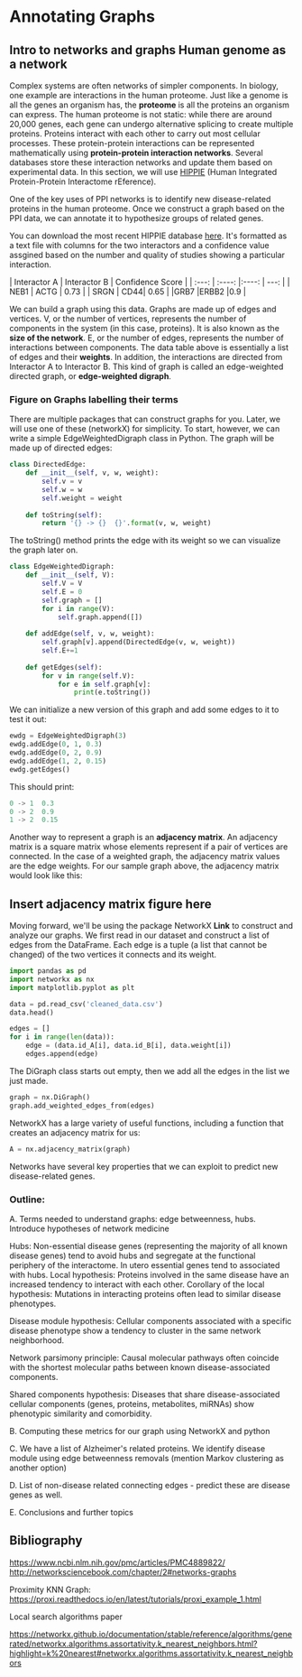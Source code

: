 # Annotating Graphs

## Intro to networks and graphs Human genome as a network
Complex systems are often networks of simpler components. In biology, one example are interactions in the human proteome. Just like a genome is all the genes an organism has, the **proteome** is all the proteins an organism can express. The human proteome is not static: while there are around 20,000 genes, each gene can undergo alternative splicing to create multiple proteins. Proteins interact with each other to carry out most cellular processes. These protein-protein interactions can be represented mathematically using **protein-protein interaction networks**. Several databases store these interaction networks and update them based on experimental data. In this section, we will use [HIPPIE](http://cbdm-01.zdv.uni-mainz.de/~mschaefer/hippie/index.php) (Human Integrated Protein-Protein Interactome rEference).

One of the key uses of PPI networks is to identify new disease-related proteins in the human proteome. Once we construct a graph based on the PPI data, we can annotate it to hypothesize groups of related genes.

You can download the most recent HIPPIE database [here](http://cbdm-01.zdv.uni-mainz.de/~mschaefer/hippie/hippie_current.txt). It's formatted as a text file with columns for the two interactors and a confidence value assgined based on the number and quality of studies showing a particular interaction.

| Interactor A   | Interactor B | Confidence Score |
| :---:        | :----:  |:----: |      ---: |
| NEB1     | ACTG | 0.73   |
| SRGN     | CD44|  0.65    |
|GRB7      |ERBB2  |0.9   |

We can build a graph using this data. Graphs are made up of edges and vertices. V, or the number of vertices, represents the number of components in the system (in this case, proteins). It is also known as the **size of the network**. E, or the number of edges, represents the number of interactions between components. The data table above is essentially a list of edges and their **weights**. In addition, the interactions are directed from Interactor A to Interactor B. This kind of graph is called an edge-weighted directed graph, or **edge-weighted digraph**. 

### Figure on Graphs labelling their terms

There are multiple packages that can construct graphs for you. Later, we will use one of these (networkX) for simplicity. To start, however, we can write a simple EdgeWeightedDigraph class in Python. The graph will be made up of directed edges:

```python
class DirectedEdge:
    def __init__(self, v, w, weight):
        self.v = v
        self.w = w
        self.weight = weight
    
    def toString(self):
        return '{} -> {}  {}'.format(v, w, weight)
```

The toString() method prints the edge with its weight so we can visualize the graph later on. 

```python
class EdgeWeightedDigraph:
    def __init__(self, V):
        self.V = V
        self.E = 0
        self.graph = []
        for i in range(V):
            self.graph.append([])
    
    def addEdge(self, v, w, weight):
        self.graph[v].append(DirectedEdge(v, w, weight))
        self.E+=1
    
    def getEdges(self):
        for v in range(self.V):
            for e in self.graph[v]:
                print(e.toString())
```
We can initialize a new version of this graph and add some edges to it to test it out:
    
```python
ewdg = EdgeWeightedDigraph(3)
ewdg.addEdge(0, 1, 0.3)
ewdg.addEdge(0, 2, 0.9)
ewdg.addEdge(1, 2, 0.15)
ewdg.getEdges()
```

This should print: 

```python
0 -> 1  0.3
0 -> 2  0.9
1 -> 2  0.15
```

Another way to represent a graph is an **adjacency matrix**. An adjacency matrix is a square matrix whose elements represent if a pair of vertices are connected. In the case of a weighted graph, the adjacency matrix values are the edge weights. For our sample graph above, the adjacency matrix would look like this:

## Insert adjacency matrix figure here

Moving forward, we'll be using the package NetworkX **Link** to construct and analyze our graphs. We first read in our dataset and construct a list of edges from the DataFrame. Each edge is a tuple (a list that cannot be changed) of the two vertices it connects and its weight.

```python
import pandas as pd 
import networkx as nx
import matplotlib.pyplot as plt

data = pd.read_csv('cleaned_data.csv')
data.head()

edges = []
for i in range(len(data)):
    edge = (data.id_A[i], data.id_B[i], data.weight[i])
    edges.append(edge)
```

The DiGraph class starts out empty, then we add all the edges in the list we just made. 

```python
graph = nx.DiGraph()
graph.add_weighted_edges_from(edges)
```

NetworkX has a large variety of useful functions, including a function that creates an adjacency matrix for us:

```python
A = nx.adjacency_matrix(graph)
```

Networks have several key properties that we can exploit to predict new disease-related genes. 


### Outline:
A. Terms needed to understand graphs: edge betweenness, hubs. Introduce hypotheses of network medicine

Hubs: Non-essential disease genes (representing the majority of all known disease genes) tend to avoid hubs and segregate at the functional periphery of the interactome. In utero essential genes tend to associated with hubs.
Local hypothesis: Proteins involved in the same disease have an increased tendency to interact with each other.
Corollary of the local hypothesis: Mutations in interacting proteins often lead to similar disease phenotypes.

Disease module hypothesis: Cellular components associated with a specific disease phenotype show a tendency to cluster in the same network neighborhood.

Network parsimony principle: Causal molecular pathways often coincide with the shortest molecular paths between known disease-associated components.

Shared components hypothesis: Diseases that share disease-associated cellular components (genes, proteins, metabolites, miRNAs) show phenotypic similarity and comorbidity.

B. Computing these metrics for our graph using NetworkX and python

C. We have a list of Alzheimer's related proteins. We identify disease module using edge betweenness removals (mention Markov clustering as another option)

D. List of non-disease related connecting edges - predict these are disease genes as well.

E. Conclusions and further topics


## Bibliography
https://www.ncbi.nlm.nih.gov/pmc/articles/PMC4889822/
http://networksciencebook.com/chapter/2#networks-graphs

Proximity KNN Graph: https://proxi.readthedocs.io/en/latest/tutorials/proxi_example_1.html

Local search algorithms paper

https://networkx.github.io/documentation/stable/reference/algorithms/generated/networkx.algorithms.assortativity.k_nearest_neighbors.html?highlight=k%20nearest#networkx.algorithms.assortativity.k_nearest_neighbors